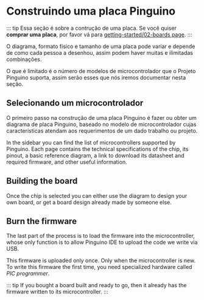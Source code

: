 # Construindo uma placa Pinguino

::: tip
Essa seção é sobre a contrução de uma placa. Se você quiser **comprar uma placa**, por favor vá para 
[getting-started/02-boards page](/getting-started/02-pinguino-boards).
:::

O diagrama, formato físico e tamanho de uma placa pode variar e depende de como cada pessoa a desenhou,
assim podem haver muitas e ilimitadas combinações.

O que é limitado é o número de modelos de microcontrolador que o Projeto Pinguino suporta, 
assim serão esses que nós iremos documentar nesta seção.

## Selecionando um microcontrolador

O primeiro passo na construção de uma placa Pinguino é fazer ou obter um diagrama de placa Pinguino, baseado no
modelo de microcontrolador cujas características atendam aos requerimentos de um dado trabalho ou projeto.

In the sidebar you can find the list of microcontrollers supported by Pinguino. Each page contains 
the technical specifications of the chip, its pinout, a basic reference diagram, a link to download its 
datasheet and required firmware, and other useful information.

## Building the board

Once the chip is selected you can either use the diagram to design your own board, 
or get a board design already made by someone else.

## Burn the firmware

The last part of the process is to load the firmware into the microcontroller, whose only function 
is to allow Pinguino IDE to upload the code we write via USB.

This firmware is uploaded only once. Only when the microcontroller is new. To write this firmware the
first time, you need specialized hardware called *PIC programmer*.

::: tip
If you bought a board built and ready to go, then it already has the firmware written to its 
microcontroller.
:::
